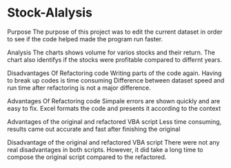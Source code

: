 # Stock-Alalysis
Purpose
The purpose of this project was to edit the current dataset in order to see if the code helped made the program run faster.

Analysis
The charts shows volume for varios stocks and their return. The chart also identifys if the stocks were profitable compared to differnt years.

Disadvantages Of Refactoring code
Writing parts of the code again.
 Having to break up codes is time consuming
Difference between dataset speed and run time after refactoring is not a major difference.

Advantages Of Refactoring code
Simpale errors are shown quickly and are easy to fix. 
Excel formats the code and presents it according to the context

Advantages of the original and refactored VBA script
Less time consuming, results came out accurate and fast after finishing the original

Disadvantage  of the original and refactored VBA script
There were not any real disadvantages in both scripts. However, it did take a long time to compose the original script compared to the refactored. 

